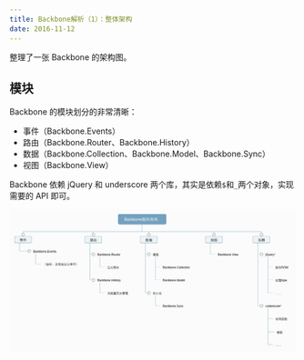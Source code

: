 ```yaml
---
title: Backbone解析（1）：整体架构
date: 2016-11-12
---
```



整理了一张 Backbone 的架构图。

<!--more-->

## 模块

Backbone 的模块划分的非常清晰：

* 事件（Backbone.Events）
* 路由（Backbone.Router、Backbone.History）
* 数据（Backbone.Collection、Backbone.Model、Backbone.Sync）
* 视图（Backbone.View）

Backbone 依赖 jQuery 和 underscore 两个库，其实是依赖`$`和`_`两个对象，实现需要的 API 即可。

![](/blog/images/backbone.png)
